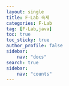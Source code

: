 ```yaml
---
layout: single
title: F-Lab 숙제
categories: F-Lab
tag: [F-Lab,java]
toc: true
toc_sticky: true
author_profile: false
sidebar:
    nav: "docs"
search: true
sidebar:
    nav: "counts"
---
```




##### 

